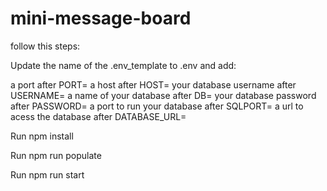 # mini-message-board

follow this steps:

Update the name of the .env_template to .env and add:

a port after PORT=
a host after HOST=
your database username after USERNAME=
a name of your database after DB=
your database password after PASSWORD=
a port to run your database after SQLPORT=
a url to acess the database after DATABASE_URL=

Run npm install

Run npm run populate

Run npm run start